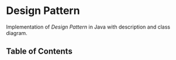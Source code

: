 # Design Pattern

Implementation of *Design Pattern* in Java with description and class diagram.

## Table of Contents

